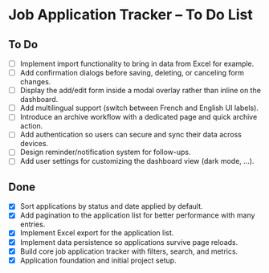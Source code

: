 # Job Application Tracker – To Do List

## To Do
- [ ] Implement import functionality to bring in data from Excel for example.
- [ ] Add confirmation dialogs before saving, deleting, or canceling form changes.
- [ ] Display the add/edit form inside a modal overlay rather than inline on the dashboard.
- [ ] Add multilingual support (switch between French and English UI labels).
- [ ] Introduce an archive workflow with a dedicated page and quick archive action.
- [ ] Add authentication so users can secure and sync their data across devices.
- [ ] Design reminder/notification system for follow-ups.
- [ ] Add user settings for customizing the dashboard view (dark mode, ...).

## Done
- [x] Sort applications by status and date applied by default.
- [x] Add pagination to the application list for better performance with many entries.
- [x] Implement Excel export for the application list.
- [x] Implement data persistence so applications survive page reloads.
- [x] Build core job application tracker with filters, search, and metrics.
- [x] Application foundation and initial project setup.
